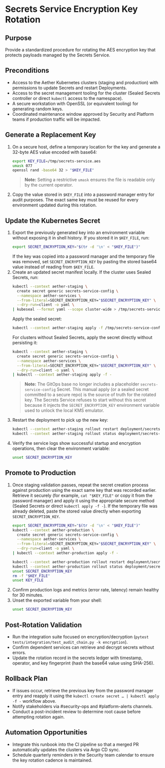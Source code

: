 # Secrets Service Encryption Key Rotation

## Purpose
Provide a standardized procedure for rotating the AES encryption key that protects payloads managed by the Secrets Service.

## Preconditions
- Access to the Aether Kubernetes clusters (staging and production) with permissions to update Secrets and restart Deployments.
- Access to the secret management tooling for the cluster (Sealed Secrets controller or direct `kubectl` access to the namespace).
- A secure workstation with OpenSSL (or equivalent tooling) for generating random keys.
- Coordinated maintenance window approved by Security and Platform teams if production traffic will be impacted.

## Generate a Replacement Key
1. On a secure host, define a temporary location for the key and generate a 32-byte
   AES value encoded with base64:
   ```bash
   export KEY_FILE=/tmp/secrets-service.aes
   umask 077
   openssl rand -base64 32 > "$KEY_FILE"
   ```

   > **Note:** Setting a restrictive `umask` ensures the file is readable only by the
   > current operator.
2. Copy the value stored in `$KEY_FILE` into a password manager entry for audit
   purposes. The exact same key must be reused for every environment updated during
   this rotation.

## Update the Kubernetes Secret

1. Export the previously generated key into an environment variable without exposing it in shell history. If you stored it in
   `$KEY_FILE`, run:
   ```bash
   export SECRET_ENCRYPTION_KEY="$(tr -d '\n' < "$KEY_FILE")"

   ```
   If the key was copied into a password manager and the temporary file was removed, set
   `SECRET_ENCRYPTION_KEY` by pasting the stored base64 value instead of reading
   from `$KEY_FILE`.
2. Create an updated secret manifest locally. If the cluster uses Sealed Secrets, run:
   ```bash
   kubectl --context aether-staging \
     create secret generic secrets-service-config \
     --namespace aether-services \
     --from-literal=SECRET_ENCRYPTION_KEY="$SECRET_ENCRYPTION_KEY" \
     --dry-run=client -o yaml \
   | kubeseal --format yaml --scope cluster-wide > /tmp/secrets-service-config.sealed.yaml
   ```
   Apply the sealed secret:
   ```bash
   kubectl --context aether-staging apply -f /tmp/secrets-service-config.sealed.yaml
   ```
   For clusters without Sealed Secrets, apply the secret directly without persisting it:
   ```bash
   kubectl --context aether-staging \
     create secret generic secrets-service-config \
     --namespace aether-services \
     --from-literal=SECRET_ENCRYPTION_KEY="$SECRET_ENCRYPTION_KEY" \
     --dry-run=client -o yaml \
   | kubectl --context aether-staging apply -f -
   ```
   > **Note:** The GitOps base no longer includes a placeholder `secrets-service-config` Secret. This manual apply (or a sealed
   > secret committed to a secure repo) is the source of truth for the rotated key.
   > The Secrets Service refuses to start without this secret because it injects the
   > `SECRET_ENCRYPTION_KEY` environment variable used to unlock the local KMS
   > emulator.
3. Restart the deployment to pick up the new key:
   ```bash
   kubectl --context aether-staging rollout restart deployment/secrets-service
   kubectl --context aether-staging rollout status deployment/secrets-service
   ```
4. Verify the service logs show successful startup and encryption operations, then clear the environment variable:
   ```bash
   unset SECRET_ENCRYPTION_KEY
   ```

## Promote to Production
1. Once staging validation passes, repeat the secret creation process against production using the exact same key that was
   recorded earlier. Retrieve it securely (for example, `cat "$KEY_FILE"` or copy it from the password manager)
   and apply it using the appropriate secure method (Sealed Secrets or direct `kubectl apply -f -`). If
   the temporary file was already deleted, paste the stored value directly when exporting
   `SECRET_ENCRYPTION_KEY`.
   ```bash
   export SECRET_ENCRYPTION_KEY="$(tr -d '\n' < "$KEY_FILE")"
   kubectl --context aether-production \
     create secret generic secrets-service-config \
     --namespace aether-services \
     --from-literal=SECRET_ENCRYPTION_KEY="$SECRET_ENCRYPTION_KEY" \
     --dry-run=client -o yaml \
   | kubectl --context aether-production apply -f -

   kubectl --context aether-production rollout restart deployment/secrets-service
   kubectl --context aether-production rollout status deployment/secrets-service
   unset SECRET_ENCRYPTION_KEY
   rm -f "$KEY_FILE"
   unset KEY_FILE
   ```
2. Confirm production logs and metrics (error rate, latency) remain healthy for 30 minutes.
3. Unset the exported variable from your shell:
   ```bash
   unset SECRET_ENCRYPTION_KEY
   ```

## Post-Rotation Validation
- Run the integration suite focused on encryption/decryption (`pytest tests/integration/test_audit_chain.py -k encryption`).
- Confirm dependent services can retrieve and decrypt secrets without errors.
- Update the rotation record in the secrets ledger with timestamp, operator, and key fingerprint (hash the base64 value using SHA-256).

## Rollback Plan
- If issues occur, retrieve the previous key from the password manager entry and reapply it using the `kubectl create secret … | kubectl apply -f -` workflow above.
- Notify stakeholders via #security-ops and #platform-alerts channels.
- Conduct a post-incident review to determine root cause before attempting rotation again.

## Automation Opportunities
- Integrate this runbook into the CI pipeline so that a merged PR automatically updates the clusters via Argo CD sync.
- Schedule quarterly reminders in the Security team calendar to ensure the key rotation cadence is maintained.
